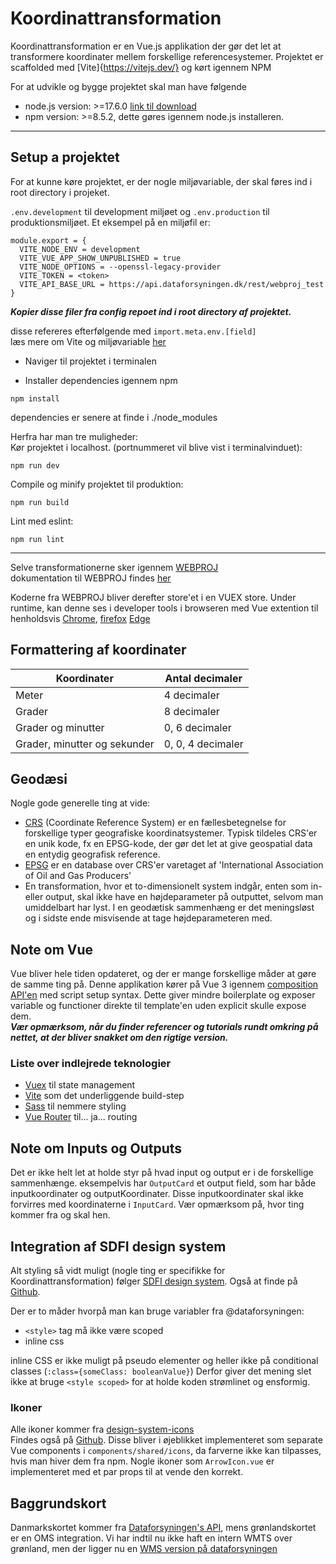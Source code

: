 # Koordinattransformation

Koordinattransformation er en Vue.js applikation der gør det let at transformere koordinater mellem forskellige referencesystemer.
Projektet er scaffolded med [Vite]{https://vitejs.dev/} og kørt igennem NPM

For at udvikle og bygge projektet skal man have følgende
- node.js version: >=17.6.0 [link til download](https://nodejs.org/en/)
- npm version: >=8.5.2, dette gøres igennem node.js installeren.

---

## Setup a projektet
For at kunne køre projektet, er der nogle miljøvariable, der skal føres ind i root directory i projeket.

`.env.development` til development miljøet og 
`.env.production` til produktionsmiljøet.
Et eksempel på en miljøfil er:

```
module.export = {
  VITE_NODE_ENV = development
  VITE_VUE_APP_SHOW_UNPUBLISHED = true
  VITE_NODE_OPTIONS = --openssl-legacy-provider
  VITE_TOKEN = <token>
  VITE_API_BASE_URL = https://api.dataforsyningen.dk/rest/webproj_test
}
```

***Kopier disse filer fra config repoet ind i root directory af projektet.***

disse refereres efterfølgende med `import.meta.env.[field]` <br>
læs mere om Vite og miljøvariable [her](https://vitejs.dev/guide/env-and-mode.html)


- Naviger til projektet i terminalen <br>

- Installer dependencies igennem npm
```
npm install
```
dependencies er senere at finde i ./node_modules

Herfra har man tre muligheder: <br>
Kør projektet i localhost. (portnummeret vil blive vist i terminalvinduet):
```
npm run dev 
```
Compile og minify projektet til produktion:
```
npm run build
```

Lint med eslint:
```
npm run lint
```
***

Selve transformationerne sker igennem [WEBPROJ](https://github.com/SDFIdk/WEBPROJ/tree/master) <br>
dokumentation til WEBPROJ findes [her](https://docs.dataforsyningen.dk/#webproj)

Koderne fra WEBPROJ bliver derefter store'et i en VUEX store. Under runtime, kan denne ses i developer tools i browseren med Vue extention til henholdsvis [Chrome](https://chrome.google.com/webstore/detail/vuejs-devtools/nhdogjmejiglipccpnnnanhbledajbpd), 
[firefox](https://devtools.vuejs.org/) 
[Edge](https://microsoftedge.microsoft.com/addons/detail/vuejs-devtools/olofadcdnkkjdfgjcmjaadnlehnnihnl)


## Formattering af koordinater
| Koordinater                  | Antal decimaler   |
| ---------------------------- | ----------------- |
| Meter                        | 4 decimaler       |
| Grader                       | 8 decimaler       |
| Grader og minutter           | 0, 6 decimaler    |
| Grader, minutter og sekunder | 0, 0, 4 decimaler |

## Geodæsi
Nogle gode generelle ting at vide:
- [CRS](https://en.wikipedia.org/wiki/Spatial_reference_system) (Coordinate Reference System) er en fællesbetegnelse for forskellige typer geografiske koordinatsystemer. Typisk tildeles CRS'er en unik kode, fx en EPSG-kode, der gør det let at give geospatial data en entydig geografisk reference.<br>
- [EPSG](https://epsg.io/) er en database over CRS'er varetaget af 'International Association of Oil and Gas Producers'
- En transformation, hvor et to-dimensionelt system indgår, enten som in- eller output, skal ikke have en højdeparameter på outputtet, selvom man umiddelbart har lyst. I en geodætisk sammenhæng er det meningsløst og i sidste ende misvisende at tage højdeparameteren med. 


## Note om Vue
Vue bliver hele tiden opdateret, og der er mange forskellige måder at gøre de samme ting på.
Denne applikation kører på Vue 3 igennem [composition API'en](https://vuejs.org/guide/extras/composition-api-faq.html) med script setup syntax. Dette giver mindre boilerplate og exposer variable og functioner direkte til template'en uden explicit skulle expose dem. <br>
***Vær opmærksom, når du finder referencer og tutorials rundt omkring på nettet, at der bliver snakket om den rigtige version.***
### Liste over indlejrede teknologier
- [Vuex](https://vuex.vuejs.org/) til state management
- [Vite](https://vitejs.dev/) som det underliggende build-step
- [Sass](https://sass-lang.com/) til nemmere styling
- [Vue Router](https://router.vuejs.org/) til... ja... routing

## Note om Inputs og Outputs
Det er ikke helt let at holde styr på hvad input og output er i de forskellige sammenhænge.
eksempelvis har `OutputCard` et output field, som har både inputkoordinater og outputKoordinater.
Disse inputkoordinater skal ikke forvirres med koordinaterne i `InputCard`. Vær opmærksom på, hvor ting kommer fra og skal hen.


## Integration af SDFI design system
Alt styling så vidt muligt (nogle ting er specifikke for Koordinattransformation) følger [SDFI design system](https://sdfidk.github.io/design-system-css/).
Også at finde på [Github](https://github.com/SDFIdk/design-system-css). 

Der er to måder hvorpå man kan bruge variabler fra @dataforsyningen:
- `<style>` tag må ikke være scoped
- inline css

inline CSS er ikke muligt på pseudo elementer og heller ikke på conditional classes (`:class={someClass: booleanValue}`)
Derfor giver det mening slet ikke at bruge `<style scoped>` for at holde koden strømlinet og ensformig.

### Ikoner
Alle ikoner kommer fra [design-system-icons](https://sdfidk.github.io/design-system-icons/) <br>
Findes også på [Github](https://github.com/sdfidk/design-system-icons). Disse bliver i øjeblikket implementeret som separate Vue components i `components/shared/icons`, da farverne ikke kan tilpasses, hvis man hiver dem fra npm. Nogle ikoner som `ArrowIcon.vue` er implementeret med et par props til at vende den korrekt.

## Baggrundskort
Danmarkskortet kommer fra [Dataforsyningen's API](https://dataforsyningen.dk/data/962), mens grønlandskortet er en OMS integration. Vi har indtil nu ikke haft en intern WMTS over grønland, men der ligger nu en [WMS version på dataforsyningen](https://dataforsyningen.dk/data/4771)
